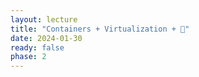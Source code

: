 ```yaml
---
layout: lecture
title: "Containers + Virtualization + 🍕"
date: 2024-01-30
ready: false
phase: 2
---
```

